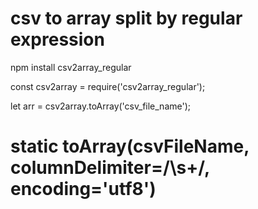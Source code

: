 # csv to array split by regular expression

npm install csv2array_regular 

const csv2array = require('csv2array_regular');

let arr = csv2array.toArray('csv_file_name');

# static toArray(csvFileName, columnDelimiter=/\s+/, encoding='utf8')
